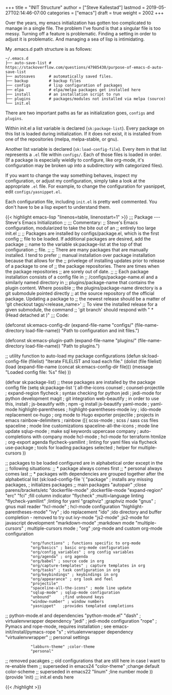 +++
title = "INIT Structure"
author = ["Steve Kallestad"]
lastmod = 2019-05-27T02:14:46-07:00
categories = ["emacs"]
draft = true
weight = 2002
+++

Over the years, my emacs initialization has gotten too complicated to manage in
a single file.  The problem I've found is that a singular file is too messy.
Turning off a feature is problematic.  Finding a setting in order to adjust it
is problematic.  And managing a sea of lisp is intimidating.

My .emacs.d path structure is as follows:

```shell
~/.emacs.d
├── auto-save-list # https://stackoverflow.com/questions/47985430/purpose-of-emacs-d-auto-save-list
├── autosaves      # automatically saved files.
├── backup         # backup files
├── configs        # lisp configuration of packages
├── elpa           # elpa/melpa packages get installed here
├── install        # an installation script to run
├── plugins        # packages/modules not installed via melpa (source)
└── init.el
```

There are two important paths as far as initialization goes, `configs` and
`plugins`.

Within init.el a list variable is declared (`sk:package-list`). Every package
on this list is loaded during initialization.  If it does not exist, it is
installed from one of the repositories (melpa, melpa-stable, or gnu).

Another list variable is declared (`sk:load-config-file`).  Every item in that
list represents a `.el` file within `configs/`.  Each of those files is loaded
in order.  (If a package is especially wieldly to configure, like org-mode,
it's configuration may be broken up into a subdirectory with categorized files).

If you want to change the way something behaves, inspect my configuration, or
adjust my configuration, simply take a look at the appropriate `.el` file.  For
example, to change the configuration for yasnippet, edit
`configs/yasnippet.el`.

Each configuration file, including `init.el` is pretty well commented.  You
don't have to be a lisp expert to understand them.

{{< highlight emacs-lisp "linenos=table, linenostart=1" >}}
;;; Package --- Steve's Emacs Initialization
;;
;;; Commentary:
;;     Steve's Emacs configuration, modularized to take the bite out of an
;;     entirely too large init.el
;;
;;     Packages are installed by configs/package.el, which is the first config
;;     file to be loaded.  If additional packages are desired, add the package
;;     name to the variable sk:package-list at the top of that configuration
;;     file.
;;
;;     There are many packages that are manually installed.  I tend to prefer
;;     manual installation over package installation because that allows for the
;;     privelege of installing updates prior to release of a package to one of
;;     the package repositories.  There are times when the package repositories
;;     are sorely out of date.
;;
;;     Each package installation consists of a config file in
;;     /configs/package-name.el and a similarly named directory in
;;     plugins/package-name that contains the plugin content.  Where possible
;;     the plugins/package-name directory is a git submodule pointed directly
;;     at the source repository of the official package.  Updating a package to
;;     the newest release should be a matter of 'git checkout tags/<release_name>'
;;     To view the installed release for a given submodule, the command
;;     'git branch' should respond with " *(Head detached at <release name>)"
;;; Code:



(defconst sk:emacs-config-dir (expand-file-name "configs/"
			      (file-name-directory load-file-name))
			      "Path to configuration and init files.")

(defconst sk:emacs-plugin-path (expand-file-name "plugins/"
			       (file-name-directory load-file-name))
			       "Path to plugins.")


;; utility function to auto-load my package configurations
(defun sk:load-config-file (filelist)
    "Iterate FILELIST and load each file."
    (dolist (file filelist)
      (load (expand-file-name
	     (concat sk:emacs-config-dir file)))
       (message "Loaded config file: %s" file)
       ))

(defvar sk:package-list)
;; these packages are installed by the package config file
(setq sk:package-list '(
			all-the-icons
			counsel ;
			counsel-projectile ;
			expand-region
			flycheck ; syntax checking for python
			jedi  ; jedi-mode for python development
			magit ; git integration
			web-beautify ; in order to use this, install
					; js-beautify with
					; npm -g install js-beautify
			yaml-mode ; yaml-mode
			highlight-parentheses ; highlight-parentheses-mode
			ivy ; ido-mode replacement
			ox-hugo ; org mode to Hugo exporter
			projectile ; projects in emacs
			rainbow-delimiters ; rainbow ([{
			scss-mode ; scss / sass css files
			spaceline ; mode line customizations
			spaceline-all-the-icons ; mode line update
			sqlup-mode ; make sql keywords uppercase
			company ; auto-completions with company mode
			hcl-mode ; hcl-mode for terraform
			htmlize ; org-export agenda
			flycheck-yamllint ; linting for yaml files via flycheck
			use-package ; tools for loading packages
			selected ; helper for multiple-cursors
			))


;; packages to be loaded configured are in alphabetical order except in the
;; following situations:
;; * package always comes first
;; * personal always comes last
;; * packages with dependencies are grouped together after the alphabetical list
(sk:load-config-file '(
		       "package"     ; installs any missing packages,
				     ; initializes packages
;; main packages
		       "autopair"    ;close parens/brackets/etc
		       "dockerfile-mode"      ;dockerfile-mode
		       "expand-region"
		       "erc"
		       "fci"         ;fill column indicator
		       "flycheck" ;multi=language linting
		       "flycheck-yamllint" ;linting for yaml
		       "graphviz"    ;graphviz mode
		       "gnus" ; gnus mail reader
		       "hcl-mode" ; hcl-mode configuration
		       "highlight-parentheses-mode"
		       "ivy" ; ido replacement
		       "ido"         ;ido directory and buffer completion - removed to try out ivy-mode
		       "js2-mode"    ;js2-mode for javascript development
		       "markdown-mode"    ;markdown mode
		       "multiple-cursors" ; multiple-cursors mode
;		       "org"         ;org-mode and custom org-mode configuration

		       "org/functions" ; functions specific to org-mode
		       "org/basics" ; basic org-mode configuration
		       "org/config_variables" ; org config variables
		       "org/agenda" ; org agenda
		       "org/babel" ; source code in org
		       "org/capture-templates" ; capture templates in org
		       "org/tasks" ; task configuration in org
		       "org/keybindings" ; keybindings in org
		       "org/appearance" ; org look and feel
		       "projectile"
		       "spaceline-all-the-icons" ; mode line update
		       "sqlup-mode" ; sqlup-mode configuration
		       "unbound"     ;find unbound keys
		       "window-number" ; window numbers
		       "yasnippet"   ;provides templated completions

;; python-mode.el and dependencies
		       "python-mode.el"
		       "dash" ; virtualenvwrapper dependency
		       "jedi" ; jedi-mode configuration
		       "rope" ; Pymacs and rope-mode, requires installation
			      ;  see emacs-init/install/pymacs-rope
		       "s" ; virtualenvwrapper dependency
		       "virtualenvwrapper"
;; personal settings

		       "labburn-theme" ;color-theme
		       "personal"

;; removed pacakges
		       ;; old configurations that are still here in case I want to re-enable them
		       ;; superseded in emacs24      "color-theme" ;change default color-scheme
		       ;; superseded in emacs22		       "linum"       ;line number mode
		       ))
(provide 'init)
;;; init.el ends here

{{< /highlight >}}

